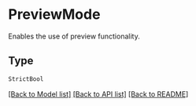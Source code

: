 # PreviewMode

Enables the use of preview functionality.

## Type
```python
StrictBool
```


[[Back to Model list]](../../../../README.md#models-v1-link) [[Back to API list]](../../../../README.md#apis-v1-link) [[Back to README]](../../../../README.md)
